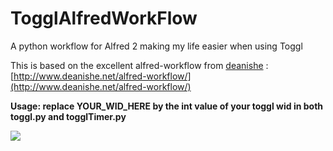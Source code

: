 # TogglAlfredWorkFlow
A python workflow for Alfred 2 making my life easier when using Toggl

This is based on the excellent alfred-workflow from [deanishe](https://github.com/deanishe) : [http://www.deanishe.net/alfred-workflow/](http://www.deanishe.net/alfred-workflow/)

**Usage: replace YOUR_WID_HERE by the int value of your toggl wid in both toggl.py and togglTimer.py** 

![](http://i.imgur.com/8TwrPlS.gif)
